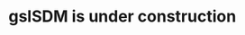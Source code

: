 
<!-- README.md is generated from README.Rmd. Please edit that file -->

# gslSDM is under construction

<!-- badges: start -->
<!-- badges: end -->
